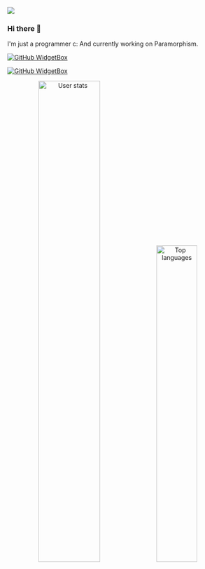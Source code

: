    ![](https://komarev.com/ghpvc/?username=Wenaly&color=blue)

### Hi there 👋

I'm just a programmer c:
And currently working on Paramorphism.

[![GitHub WidgetBox](https://github-widgetbox.vercel.app/api/profile?username=Wenaly&theme=aether&data=followers,repositories,stars,commits)](https://github.com/Jurredr/github-widgetbox)


[![GitHub WidgetBox](https://github-widgetbox.vercel.app/api/skills?languages=js,java,php,python,html,css,c,cpp,csharp,swift,rust,ruby,kotlin,scala,xml,json,yaml,mysql,powershell,lua,visualbasic,x86,groovy,clojure,clojurescript,perl&includeNames=true&theme=dark)](https://github.com/Jurredr/github-widgetbox)



<p align="center">
  <img width="53%" src="https://github-readme-stats.vercel.app/api?username=Jurredr&count_private=true&show_icons=true&theme=omni" alt="User stats" />
  <img width="43%" src="https://github-readme-stats.vercel.app/api/top-langs/?username=Jurredr&layout=compact&theme=omni" alt="Top languages" />
</p>



